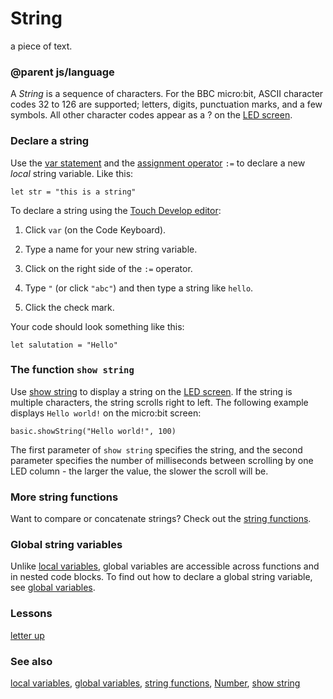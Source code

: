 # String

a piece of text.

### @parent js/language

A *String* is a sequence of characters. For the BBC micro:bit, ASCII character codes 32 to 126 are supported; letters, digits, punctuation marks, and a few symbols. All other character codes appear as a ? on the [LED screen](/device/screen).

### Declare a string

Use the [var statement](/reference/variables/var) and the [assignment operator](/reference/variables/assign) `:=` to declare a new *local* string variable. Like this:

```
let str = "this is a string"
```

To declare a string using the [Touch Develop editor](/js/editor):

1. Click `var` (on the Code Keyboard).

2. Type a name for your new string variable.

2. Click on the right side of the `:=` operator.

3. Type `"` (or click `"abc"`) and then type a string like `hello`.

4. Click the check mark.

Your code should look something like this:

```
let salutation = "Hello"
```

### The function `show string`

Use [show string](/reference/basic/show-string) to display a string on the [LED screen](/device/screen). If the string is multiple characters, the string scrolls right to left. The following example displays `Hello world!` on the micro:bit screen:

```
basic.showString("Hello world!", 100)
```

The first parameter of `show string` specifies the string, and the second parameter specifies the number of milliseconds between scrolling by one LED column - the larger the value, the slower the scroll will be.

### More string functions

Want to compare or concatenate strings? Check out the [string functions](/reference/types/string-functions).

### Global string variables

Unlike [local variables](/reference/variables/var), global variables are accessible across functions and in nested code blocks. To find out how to declare a global string variable, see [global variables](/js/data).

### Lessons

[letter up](/lessons/letter-up)

### See also

[local variables](/reference/variables/var), [global variables](/js/data), [string functions](/reference/types/string-functions), [Number](/reference/types/number), [show string](/reference/basic/show-string)

